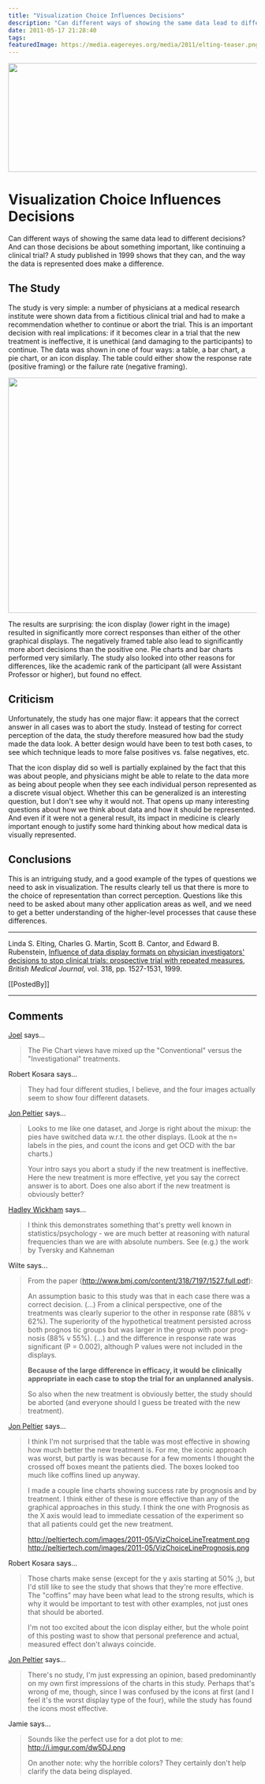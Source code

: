 ```yaml
---
title: "Visualization Choice Influences Decisions"
description: "Can different ways of showing the same data lead to different decisions? And can those decisions be about something important, like continuing a clinical trial? A study published in 1999 shows that they can, and the way the data is represented does make a difference."
date: 2011-05-17 21:28:40
tags: 
featuredImage: https://media.eagereyes.org/media/2011/elting-teaser.png
---
```


<p align="center"><img src="https://media.eagereyes.org/media/2011/elting-teaser.png" alt="" width="600" height="220" /></p>

# Visualization Choice Influences Decisions

Can different ways of showing the same data lead to different decisions? And can those decisions be about something important, like continuing a clinical trial? A study published in 1999 shows that they can, and the way the data is represented does make a difference.

## The Study

The study is very simple: a number of physicians at a medical research institute were shown data from a fictitious clinical trial and had to make a recommendation whether to continue or abort the trial. This is an important decision with real implications: if it becomes clear in a trial that the new treatment is ineffective, it is unethical (and damaging to the participants) to continue. The data was shown in one of four ways: a table, a bar chart, a pie chart, or an icon display. The table could either show the response rate (positive framing) or the failure rate (negative framing).

<p class="img"><img src="https://media.eagereyes.org/media/2011/elting-600.png" alt="" width="600" height="476" /></p>

The results are surprising: the icon display (lower right in the image) resulted in significantly more correct responses than either of the other graphical displays. The negatively framed table also lead to significantly more abort decisions than the positive one. Pie charts and bar charts performed very similarly. The study also looked into other reasons for differences, like the academic rank of the participant (all were Assistant Professor or higher), but found no effect.

## Criticism

Unfortunately, the study has one major flaw: it appears that the correct answer in all cases was to abort the study. Instead of testing for correct perception of the data, the study therefore measured how bad the study made the data look. A better design would have been to test both cases, to see which technique leads to more false positives vs. false negatives, etc.

That the icon display did so well is partially explained by the fact that this was about people, and physicians might be able to relate to the data more as being about people when they see each individual person represented as a discrete visual object. Whether this can be generalized is an interesting question, but I don't see why it would not. That opens up many interesting questions about how we think about data and how it should be represented. And even if it were not a general result, its impact in medicine is clearly important enough to justify some hard thinking about how medical data is visually represented.

## Conclusions

This is an intriguing study, and a good example of the types of questions we need to ask in visualization. The results clearly tell us that there is more to the choice of representation than correct perception. Questions like this need to be asked about many other application areas as well, and we need to get a better understanding of the higher-level processes that cause these differences.

<hr />

Linda S. Elting, Charles G. Martin, Scott B. Cantor, and Edward B. Rubenstein, <a href="http://www.bmj.com/content/318/7197/1527.abstract" target="_blank">Influence of data display formats on physician investigators' decisions to stop clinical trials: prospective trial with repeated measures</a>, <em>British Medical Journal</em>, vol. 318, pp. 1527-1531, 1999.

[[PostedBy]]

<aside class="comments">

---
## Comments

<a href="http://euphemize.net/" rel="nofollow noopener" target="_blank">Joel</a> says…
>	The Pie Chart views have mixed up the "Conventional" versus the "Investigational" treatments.

Robert Kosara says…
>	They had four different studies, I believe, and the four images actually seem to show four different datasets.

<a href="http://peltiertech.com/WordPress/" rel="nofollow noopener" target="_blank">Jon Peltier</a> says…
>	Looks to me like one dataset, and Jorge is right about the mixup: the pies have switched data w.r.t. the other displays. (Look at the n= labels in the pies, and count the icons and get OCD with the bar charts.)
>	
>	Your intro says you abort a study if the new treatment is ineffective. Here the new treatment is more effective, yet you say the correct answer is to abort. Does one also abort if the new treatment is obviously better?

<a href="http://had.co.nz" rel="nofollow noopener" target="_blank">Hadley Wickham</a> says…
>	I think this demonstrates something that's pretty well known in statistics/psychology - we are much better at reasoning with natural frequencies than we are with absolute numbers.  See (e.g.) the work by Tversky and Kahneman

Wilte says…
>	From the paper (http://www.bmj.com/content/318/7197/1527.full.pdf):
>	
>	An assumption basic to this study was that in each
>	case there was a correct decision. (...) From a clinical perspective, one of the
>	treatments was clearly superior to the other in
>	response rate (88% v 62%). The superiority of the
>	hypothetical treatment persisted across both prognos­
>	tic groups but was larger in the group with poor prog­
>	nosis (88% v 55%). (...) and the difference in response rate was
>	significant (P = 0.002), although P values were not
>	included in the displays. 
>   
>	<strong>Because of the large difference
>	in efficacy, it would be clinically appropriate in each
>	case to stop the trial for an unplanned analysis.</strong>
>	
>	
>	So also when the new treatment is obviously better, the study should be aborted (and everyone should I guess be treated with the new treatment).

<a href="http://peltiertech.com/WordPress/" rel="nofollow noopener" target="_blank">Jon Peltier</a> says…
>	I think I'm not surprised that the table was most effective in showing how much better the new treatment is. For me, the iconic approach was worst, but partly is was because for a few moments I thought the crossed off boxes meant the patients died. The boxes looked too much like coffins lined up anyway.
>	
>	I made a couple line charts showing success rate by prognosis and by treatment. I think either of these is more effective than any of the graphical approaches in this study. I think the one with Prognosis as the X axis would lead to immediate cessation of the experiment so that all patients could get the new treatment.
>	
>	http://peltiertech.com/images/2011-05/VizChoiceLineTreatment.png
>	http://peltiertech.com/images/2011-05/VizChoiceLinePrognosis.png

Robert Kosara says…
>	Those charts make sense (except for the y axis starting at 50% ;), but I'd still like to see the study that shows that they're more effective. The "coffins" may have been what lead to the strong results, which is why it would be important to test with other examples, not just ones that should be aborted.
>	
>	I'm not too excited about the icon display either, but the whole point of this posting wast to show that personal preference and actual, measured effect don't always coincide.

<a href="http://peltiertech.com/WordPress/" rel="nofollow noopener" target="_blank">Jon Peltier</a> says…
>	There's no study, I'm just expressing an opinion, based predominantly on my own first impressions of the charts in this study. Perhaps that's wrong of me, though, since I was confused by the icons at first (and I feel it's the worst display type of the four), while the study has found the icons most effective.

Jamie says…
>	Sounds like the perfect use for a dot plot to me: <a href="http://i.imgur.com/dw5DJ.png">http://i.imgur.com/dw5DJ.png</a>
>	
>	On another note: why the horrible colors?  They certainly don't help clarify the data being displayed.

</aside>

